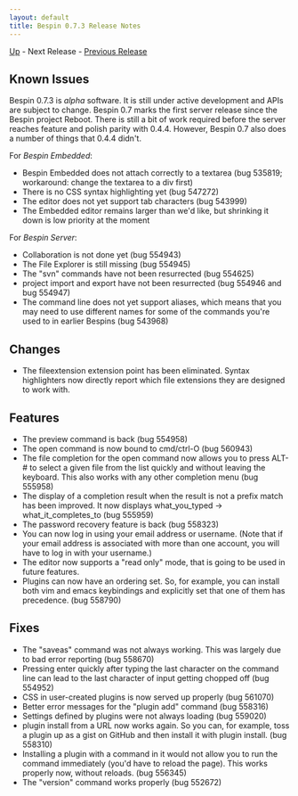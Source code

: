 ```yaml
---
layout: default
title: Bespin 0.7.3 Release Notes
---
```


[Up](index.html) - Next Release - [Previous Release](notes072.html)

Known Issues
------------

Bespin 0.7.3 is *alpha* software. It is still under active development
and APIs are subject to change. Bespin 0.7 marks the first server release
since the Bespin project Reboot. There is still a bit of work required
before the server reaches feature and polish parity with 0.4.4. However, Bespin
0.7 also does a number of things that 0.4.4 didn't.

For *Bespin Embedded*:

* Bespin Embedded does not attach correctly to a textarea (bug 535819;
  workaround: change the textarea to a div first)
* There is no CSS syntax highlighting yet (bug 547272)
* The editor does not yet support tab characters (bug 543999)
* The Embedded editor remains larger than we'd like, but shrinking
  it down is low priority at the moment

For *Bespin Server*:

* Collaboration is not done yet (bug 554943)
* The File Explorer is still missing (bug 554945)
* The "svn" commands have not been resurrected (bug 554625)
* project import and export have not been resurrected (bug 554946 and 
  bug 554947)
* The command line does not yet support aliases, which means that you may
  need to use different names for some of the commands you're used to
  in earlier Bespins (bug 543968)

Changes
-------

* The fileextension extension point has been eliminated. Syntax highlighters
  now directly report which file extensions they are designed to work with.

Features
--------

* The preview command is back (bug 554958)
* The open command is now bound to cmd/ctrl-O (bug 560943)
* The file completion for the open command now allows you to press
  ALT-# to select a given file from the list quickly and without
  leaving the keyboard. This also works with any other completion
  menu (bug 555958)
* The display of a completion result when the result is not a prefix
  match has been improved. It now displays 
  what\_you\_typed -> what\_it\_completes\_to (bug 555959)
* The password recovery feature is back (bug 558323)
* You can now log in using your email address or username. (Note that
  if your email address is associated with more than one account, you
  will have to log in with your username.)
* The editor now supports a "read only" mode, that is going to be used
  in future features.
* Plugins can now have an ordering set. So, for example, you can install
  both vim and emacs keybindings and explicitly set that one of them
  has precedence. (bug 558790)

Fixes
-----

* The "saveas" command was not always working. This was largely due to
  bad error reporting (bug 558670)
* Pressing enter quickly after typing the last character on the command
  line can lead to the last character of input getting chopped off
  (bug 554952)
* CSS in user-created plugins is now served up properly (bug 561070)
* Better error messages for the "plugin add" command (bug 558316)
* Settings defined by plugins were not always loading (bug 559020)
* plugin install from a URL now works again. So you can, for example,
  toss a plugin up as a gist on GitHub and then install it with
  plugin install. (bug 558310)
* Installing a plugin with a command in it would not allow you to run 
  the command immediately (you'd have to reload the page). This
  works properly now, without reloads. (bug 556345)
* The "version" command works properly (bug 552672)
